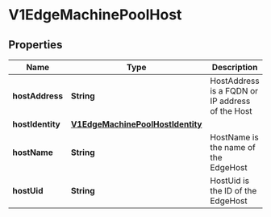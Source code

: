 # V1EdgeMachinePoolHost

## Properties
Name | Type | Description | Notes
------------ | ------------- | ------------- | -------------
**hostAddress** | **String** | HostAddress is a FQDN or IP address of the Host | 
**hostIdentity** | [**V1EdgeMachinePoolHostIdentity**](V1EdgeMachinePoolHostIdentity.md) |  |  [optional]
**hostName** | **String** | HostName is the name of the EdgeHost |  [optional]
**hostUid** | **String** | HostUid is the ID of the EdgeHost | 
